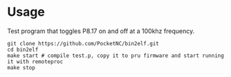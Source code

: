 Usage
=====

Test program that toggles P8.17 on and off at a 100khz frequency.

    git clone https://github.com/PocketNC/bin2elf.git
    cd bin2elf
    make start # compile test.p, copy it to pru firmware and start running it with remoteproc
    make stop
